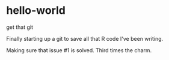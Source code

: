 hello-world
===========

get that git

Finally starting up a git to save all that R code I've been writing.

Making sure that issue #1 is solved. Third times the charm.
